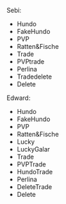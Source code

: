 Sebi:

- Hundo
- FakeHundo
- PVP
- Ratten&Fische
- Trade
- PVPtrade
- Perlina
- Tradedelete
- Delete

Edward:
- Hundo
- FakeHundo
- PVP
- Ratten&Fische
- Lucky
- LuckyGalar
- Trade
- PVPTrade
- HundoTrade
- Perlina
- DeleteTrade
- Delete

